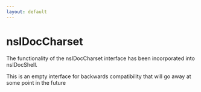 ```yaml
---
layout: default
---
```


# nsIDocCharset #

The functionality of the nsIDocCharset interface has been incorporated into
nsIDocShell.

This is an empty interface for backwards compatibility that will go away at
some point in the future


